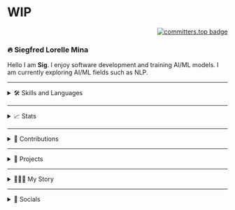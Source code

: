 # WIP

<div align="right">

[![committers.top badge](https://user-badge.committers.top/philippines/SiegfredLorelle.svg)](https://user-badge.committers.top/philippines/SiegfredLorelle)

</div> 

### 🔥 Siegfred Lorelle Mina 
Hello I am **Sig**. I enjoy software development and training AI/ML models. I am currently exploring AI/ML fields such as NLP.

---

<details>
<summary>🛠️ Skills and Languages</summary>
<br />
<div align="center">
    <!-- Languages -->
    <img src="https://skillicons.dev/icons?i=python,js,cs,php,c,r" />
    <br />
    <!-- DevOps -->
    <img src="https://skillicons.dev/icons?i=git,linux,bash,docker" />
    <br />
    <!-- Web Development -->
    <img src="https://skillicons.dev/icons?i=html,css,bootstrap,react,flask,laravel,wordpress,supabase" />
    <img alt="SQLAlechemy Logo" height="40px" width="40px" style="padding: 5px" src="./icons/skills-and-languages/sql-alchemy.png" />
    <br />
    <!-- Databases -->
    <img src="https://skillicons.dev/icons?i=sqlite,mysql,postgresql" />
    <br />
    <!-- Data and Machine Learning -->
    <img src="https://skillicons.dev/icons?i=tensorflow,sklearn" />
    <img alt="Matplotlib Logo" height="40px" width="40px" style="padding: 5px" src="https://cdn.jsdelivr.net/gh/devicons/devicon@latest/icons/matplotlib/matplotlib-original.svg" />
    <img alt="Keras Logo" height="40px" width="40px" style="padding: 5px" src="https://cdn.jsdelivr.net/gh/devicons/devicon@latest/icons/keras/keras-original.svg" />
    <img alt="Jupyter Logo" height="40px" width="40px" style="padding: 5px" src="https://cdn.jsdelivr.net/gh/devicons/devicon@latest/icons/jupyter/jupyter-original.svg" />
    <img alt="Pandas Logo" height="40px" width="40px" style="padding: 5px" src="./icons/skills-and-languages/pandas.jpg" />
    <img alt="Numpy Logo" height="40px" width="40px" style="padding: 5px" src="https://cdn.jsdelivr.net/gh/devicons/devicon@latest/icons/numpy/numpy-original.svg" />
    <br />
    <!-- Others -->
    <img src="https://skillicons.dev/icons?i=threejs,unity,markdown" />
    <img alt="Apache Cordova Logo" height="40px" width="40px" style="padding: 5px" src="./icons/skills-and-languages/apache-cordova.svg" />
    <br />
</div>
</details>

---

<details>
<summary>📈 Stats</summary>
<br />
<div align="center">
    <!-- GitHub Streak Stats -->
     <a href="https://github-readme-streak-stats-git-main-siegfredlorelle.vercel.app/?user=SiegfredLorelle&theme=one-dark-pro&exclude_repo=github-readme-streak-stats,github-readme-stats-copy"><picture>
    <source media="(prefers-color-scheme: dark)" srcset="https://github-readme-streak-stats-git-main-siegfredlorelle.vercel.app/?user=SiegfredLorelle&theme=one-dark-pro&exclude_repo=github-readme-streak-stats,github-readme-stats-copy">
    <source media="(prefers-color-scheme: light)" srcset="https://github-readme-streak-stats-git-main-siegfredlorelle.vercel.app/?user=SiegfredLorelle&theme=swift&exclude_repo=github-readme-streak-stats,github-readme-stats-copy">
    <img height="175" alt="github contribution grid snake animation" src="https://github-readme-streak-stats-git-main-siegfredlorelle.vercel.app/?user=SiegfredLorelle&theme=one-dark-pro&exclude_repo=github-readme-streak-stats,github-readme-stats-copy">
    </picture></a>
    <!-- GitHub Contribution Stats -->
    <a href="https://github-readme-stats-git-main-siegfredlorelle.vercel.app/api?username=SiegfredLorelle&show=prs_merged,prs_merged_percentage&theme=one_dark_pro&rank_icon=github&include_all_commits=true&exclude_repo=github-readme-streak-stats,github-readme-stats-copy"><picture>
    <source media="(prefers-color-scheme: dark)" srcset="https://github-readme-stats-git-main-siegfredlorelle.vercel.app/api?username=SiegfredLorelle&show=prs_merged,prs_merged_percentage&theme=github_dark&rank_icon=github&include_all_commits=true&exclude_repo=github-readme-streak-stats,github-readme-stats-copy">
    <source media="(prefers-color-scheme: light)" srcset="https://github-readme-stats-git-main-siegfredlorelle.vercel.app/api?username=SiegfredLorelle&show=prs_merged,prs_merged_percentage&theme=one_dark_prok&rank_icon=github&include_all_commits=true&exclude_repo=github-readme-streak-stats,github-readme-stats-copy">
    <img height="175" alt="github contribution grid snake animation" src="https://github-readme-stats-git-main-siegfredlorelle.vercel.app/api?username=SiegfredLorelle&show=prs_merged,prs_merged_percentage&theme=github_dark&rank_icon=github&include_all_commits=true&exclude_repo=github-readme-streak-stats,github-readme-stats-copy">
    </picture></a>
    <img height="175" src="https://github-readme-stats-git-main-siegfredlorelle.vercel.app/api?username=SiegfredLorelle&show=prs_merged,prs_merged_percentage&theme=github_dark&rank_icon=github&include_all_commits=true&exclude_repo=github-readme-streak-stats,github-readme-stats-copy">
    <br />
    <!-- WakaTime Stats -->
    <a href="https://github-readme-stats.vercel.app/api/wakatime?username=SiegfredLorelle&layout=compact&theme=one_dark_pro"><picture>
    <source media="(prefers-color-scheme: dark)" srcset="https://github-readme-stats.vercel.app/api/wakatime?username=SiegfredLorelle&layout=compact&theme=one_dark_pro">
    <source media="(prefers-color-scheme: light)" srcset="https://github-readme-stats.vercel.app/api/wakatime?username=SiegfredLorelle&layout=compact&theme=swift">
    <img width="400" alt="github contribution grid snake animation" src="https://github-readme-stats.vercel.app/api/wakatime?username=SiegfredLorelle&layout=compact&theme=one_dark_pro">
    </picture></a>
    <br />
    <!-- GitHub Languages -->
    <a href="https://github-readme-stats-git-main-siegfredlorelle.vercel.app/api/top-langs/?username=SiegfredLorelle&layout=donut-vertical&langs_count=20&theme=one_dark_pro&exclude_repo=github-readme-streak-stats,github-readme-stats-copy,laravel-wordpress-prac,portfolio-wp"><picture>
    <source media="(prefers-color-scheme: dark)" srcset="https://github-readme-stats-git-main-siegfredlorelle.vercel.app/api/top-langs/?username=SiegfredLorelle&layout=donut-vertical&langs_count=20&theme=one_dark_pro&exclude_repo=github-readme-streak-stats,github-readme-stats-copy,laravel-wordpress-prac,portfolio-wp">
    <source media="(prefers-color-scheme: light)" srcset="https://github-readme-stats-git-main-siegfredlorelle.vercel.app/api/top-langs/?username=SiegfredLorelle&layout=donut-vertical&langs_count=20&theme=swift&exclude_repo=github-readme-streak-stats,github-readme-stats-copy,laravel-wordpress-prac,portfolio-wp">
    <img width="250" alt="github contribution grid snake animation" src="https://github-readme-stats-git-main-siegfredlorelle.vercel.app/api/top-langs/?username=SiegfredLorelle&layout=donut-vertical&langs_count=20&theme=one_dark_pro&exclude_repo=github-readme-streak-stats,github-readme-stats-copy,laravel-wordpress-prac,portfolio-wp">
    </picture></a>
</div>
</details>

---

<details>
<summary>🐍 Contributions</summary>
<picture>
  <source media="(prefers-color-scheme: dark)" srcset="https://raw.githubusercontent.com/SiegfredLorelle/SiegfredLorelle/output/github-contribution-grid-snake-dark.svg">
  <source media="(prefers-color-scheme: light)" srcset="https://raw.githubusercontent.com/SiegfredLorelle/SiegfredLorelle/output/github-contribution-grid-snake.svg">
  <img alt="github contribution grid snake animation" src="https://raw.githubusercontent.com/SiegfredLorelle/SiegfredLorelle/output/github-contribution-grid-snake.svg">
</picture>
</details>

---

<details>
<summary>📂 Projects</summary>
<br />
<div align="center">
    <!-- Banana Classification App -->
    <a href="https://github.com/LopezJER/banana-disease-classification-app"><picture>
    <source media="(prefers-color-scheme: dark)" srcset="https://github-readme-stats.vercel.app/api/pin/?username=LopezJER&repo=banana-disease-classification-app&description_lines_count=2&theme=one_dark_pro">
    <source media="(prefers-color-scheme: light)" srcset="https://github-readme-stats.vercel.app/api/pin/?username=LopezJER&repo=banana-disease-classification-app&description_lines_count=2&theme=swift">
    <img alt="github contribution grid snake animation" src="https://github-readme-stats.vercel.app/api/pin/?username=LopezJER&repo=banana-disease-classification-app&description_lines_count=2&theme=one_dark_pro">
    </picture></a>
    <!-- Luksong Baka Game -->
    <a href="https://github.com/SiegfredLorelle/cpe40032-Luksong-Baka-2"><picture>
    <source media="(prefers-color-scheme: dark)" srcset="https://github-readme-stats.vercel.app/api/pin/?username=SiegfredLorelle&repo=cpe40032-Luksong-Baka-2&description_lines_count=2&theme=one_dark_pro">
    <source media="(prefers-color-scheme: light)" srcset="https://github-readme-stats.vercel.app/api/pin/?username=SiegfredLorelle&repo=cpe40032-Luksong-Baka-2&description_lines_count=2&theme=swift">
    <img alt="github contribution grid snake animation" src="https://github-readme-stats.vercel.app/api/pin/?username=SiegfredLorelle&repo=cpe40032-Luksong-Baka-2&description_lines_count=2&theme=one_dark_pro">
    </picture></a>
    <!-- Compiled 50 -->
    <a href="https://github.com/SiegfredLorelle/compiled-50"><picture>
    <source media="(prefers-color-scheme: dark)" srcset="https://github-readme-stats.vercel.app/api/pin/?username=SiegfredLorelle&repo=compiled-50&description_lines_count=2&theme=one_dark_pro">
    <source media="(prefers-color-scheme: light)" srcset="https://github-readme-stats.vercel.app/api/pin/?username=SiegfredLorelle&repo=compiled-50&description_lines_count=2&theme=swift">
    <img alt="github contribution grid snake animation" src="https://github-readme-stats.vercel.app/api/pin/?username=SiegfredLorelle&repo=compiled-50&description_lines_count=2&theme=one_dark_pro">
    </picture></a>
    <!-- Rubiks Solver -->
    <a href="https://github.com/SiegfredLorelle/rubiks-solver"><picture>
    <source media="(prefers-color-scheme: dark)" srcset="https://github-readme-stats.vercel.app/api/pin/?username=SiegfredLorelle&repo=rubiks-solver&description_lines_count=2&theme=one_dark_pro">
    <source media="(prefers-color-scheme: light)" srcset="https://github-readme-stats.vercel.app/api/pin/?username=SiegfredLorelle&repo=rubiks-solver&description_lines_count=2&theme=swift">
    <img alt="github contribution grid snake animation" src="https://github-readme-stats.vercel.app/api/pin/?username=SiegfredLorelle&repo=rubiks-solver&description_lines_count=2&theme=one_dark_pro">
    </picture></a>
    <!-- Accreditation Website -->
    <a href="https://github.com/stephnic813/accre-website"><picture>
    <source media="(prefers-color-scheme: dark)" srcset="https://github-readme-stats.vercel.app/api/pin/?username=stephnic813&repo=accre-website&description_lines_count=2&theme=one_dark_pro">
    <source media="(prefers-color-scheme: light)" srcset="https://github-readme-stats.vercel.app/api/pin/?username=stephnic813&repo=accre-website&description_lines_count=2&theme=swift">
    <img alt="github contribution grid snake animation" src="https://github-readme-stats.vercel.app/api/pin/?username=stephnic813&repo=accre-website&description_lines_count=2&theme=one_dark_pro">
    </picture></a>
    <!-- Library Management App -->
    <a href="https://github.com/SiegfredLorelle/library-management-app"><picture>
    <source media="(prefers-color-scheme: dark)" srcset="https://github-readme-stats.vercel.app/api/pin/?username=SiegfredLorelle&repo=library-management-app&description_lines_count=2&theme=one_dark_pro">
    <source media="(prefers-color-scheme: light)" srcset="https://github-readme-stats.vercel.app/api/pin/?username=SiegfredLorelle&repo=library-management-app&description_lines_count=2&theme=swift">
    <img alt="github contribution grid snake animation" src="https://github-readme-stats.vercel.app/api/pin/?username=SiegfredLorelle&repo=library-management-app&description_lines_count=2&theme=one_dark_pro">
    </picture></a>
    <!-- Personal Website -->
    <a href="https://github.com/SiegfredLorelle/personal-website"><picture>
    <source media="(prefers-color-scheme: dark)" srcset="https://github-readme-stats.vercel.app/api/pin/?username=SiegfredLorelle&repo=personal-website&description_lines_count=2&theme=one_dark_pro">
    <source media="(prefers-color-scheme: light)" srcset="https://github-readme-stats.vercel.app/api/pin/?username=SiegfredLorelle&repo=personal-website&description_lines_count=2&theme=swift">
    <img alt="github contribution grid snake animation" src="https://github-readme-stats.vercel.app/api/pin/?username=SiegfredLorelle&repo=personal-website&description_lines_count=2&theme=one_dark_pro">
    </picture></a>
    <!-- PUP Hymn Karaoke -->
    <a href="https://github.com/SiegfredLorelle/pup-hymn-karaoke"><picture>
    <source media="(prefers-color-scheme: dark)" srcset="https://github-readme-stats.vercel.app/api/pin/?username=SiegfredLorelle&repo=pup-hymn-karaoke&description_lines_count=2&theme=one_dark_pro">
    <source media="(prefers-color-scheme: light)" srcset="https://github-readme-stats.vercel.app/api/pin/?username=SiegfredLorelle&repo=pup-hymn-karaoke&description_lines_count=2&theme=swift">
    <img alt="github contribution grid snake animation" src="https://github-readme-stats.vercel.app/api/pin/?username=SiegfredLorelle&repo=pup-hymn-karaoke&description_lines_count=2&theme=one_dark_pro">
    </picture></a>
    <!-- Transcript Generation System -->
    <a href="https://github.com/edgarpesguerrajr/transcript-generation-system"><picture>
    <source media="(prefers-color-scheme: dark)" srcset="https://github-readme-stats.vercel.app/api/pin/?username=edgarpesguerrajr&repo=transcript-generation-system&description_lines_count=2&theme=one_dark_pro">
    <source media="(prefers-color-scheme: light)" srcset="https://github-readme-stats.vercel.app/api/pin/?username=edgarpesguerrajr&repo=transcript-generation-system&description_lines_count=2&theme=swift">
    <img alt="github contribution grid snake animation" src="https://github-readme-stats.vercel.app/api/pin/?username=edgarpesguerrajr&repo=transcript-generation-system&description_lines_count=2&theme=one_dark_pro">
    </picture></a>
    <!-- Contact Tracing App -->
    <a href="https://github.com/SiegfredLorelle/contact-tracing-app"><picture>
    <source media="(prefers-color-scheme: dark)" srcset="https://github-readme-stats.vercel.app/api/pin/?username=SiegfredLorelle&repo=contact-tracing-app&description_lines_count=2&theme=one_dark_pro">
    <source media="(prefers-color-scheme: light)" srcset="https://github-readme-stats.vercel.app/api/pin/?username=SiegfredLorelle&repo=contact-tracing-app&description_lines_count=2&theme=swift">
    <img alt="github contribution grid snake animation" src="https://github-readme-stats.vercel.app/api/pin/?username=SiegfredLorelle&repo=contact-tracing-app&description_lines_count=2&theme=one_dark_pro">
    </picture></a>
    <!-- Address Book -->
    <a href="https://github.com/SiegfredLorelle/address-book"><picture>
    <source media="(prefers-color-scheme: dark)" srcset="https://github-readme-stats.vercel.app/api/pin/?username=SiegfredLorelle&repo=address-book&description_lines_count=2&theme=one_dark_pro">
    <source media="(prefers-color-scheme: light)" srcset="https://github-readme-stats.vercel.app/api/pin/?username=SiegfredLorelle&repo=address-book&description_lines_count=2&theme=swift">
    <img alt="github contribution grid snake animation" src="https://github-readme-stats.vercel.app/api/pin/?username=SiegfredLorelle&repo=address-book&description_lines_count=2&theme=one_dark_pro">
    </picture></a>
    <!-- Candy Machine GUI App -->
    <a href="https://github.com/SiegfredLorelle/candy-machine-gui-ver"><picture>
    <source media="(prefers-color-scheme: dark)" srcset="https://github-readme-stats.vercel.app/api/pin/?username=SiegfredLorelle&repo=candy-machine-gui-ver&description_lines_count=2&theme=one_dark_pro">
    <source media="(prefers-color-scheme: light)" srcset="https://github-readme-stats.vercel.app/api/pin/?username=SiegfredLorelle&repo=candy-machine-gui-ver&description_lines_count=2&theme=swift">
    <img alt="github contribution grid snake animation" src="https://github-readme-stats.vercel.app/api/pin/?username=SiegfredLorelle&repo=candy-machine-gui-ver&description_lines_count=2&theme=one_dark_pro">
    </picture></a>
</div>

</details>

---

<details>
<summary>👨🏻‍💻 My Story</summary>

Hello, I am **Siegfred Lorelle C. Mina**, people usually call me **Sig**. I am a 3rd-year computer engineering student at Polytechnic University of the Philippines - Sta. Mesa.

I was introduced to programming before college, although I started to truly appreciate it in my freshmen years.

I enjoy programming, and now it has become a hobby. In my spare time, I try to work on personal projects, take online courses, or solve LeetCode questions.

I love the challenge, the sense of accomplishment when solving a complicated problem, the broadness of the field, and the never-ending ways to solve and optimize solutions. There is so much to learn in programming.

This passion brought me to school organizations that share the same hobbies such as **Google Developer Student Club - PUP**. It allowed me and other members of the organization to explore different fields, hone our skills, collaborate with peers, and overall gain experiences.
</details>

---

<details>
<summary>🔗 Socials</summary>
<div align="center">
    <a href="https://github.com/SiegfredLorelle"><img height="40px" width="40px" src="./icons/socials/github.svg" /></a>
    <a href="https://www.facebook.com/profile.php?id=1718881634"><img height="40px" width="40px" src="./icons/socials/facebook.svg" /></a>
    <a href="mailto:siegfredlorelle09@gmail.com"><img height="40px" width="40px" src="./icons//socials/mail.svg" /></a>
    <a href="https://www.linkedin.com/in/siegfred-lorelle-mina"><img height="40px" width="40px" src="./icons/socials/linkedin-in.svg" /></a>
    <a href="https://siegfredlorelle.github.io/personal-website"><img height="40px" width="40px" src="./icons/socials/globe.svg" /></a>
    <br />
</div>
</details>



<!-- 
TODOS:
- Add links to imgs/logos
- Dark/Light Mode for stats/projects
 -->